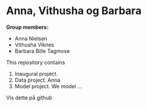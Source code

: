 # Anna, Vithusha og Barbara

**Group members:**
- Anna Nielsen
- Vithusha Viknes
- Barbara Bille Tagmose

This repository contains  
1. Inaugural project. 
2. Data project. Anna 
3. Model project. We model ...

Vis dette på github